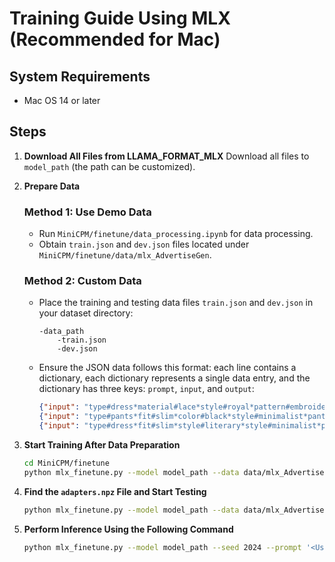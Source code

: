 # Training Guide Using MLX (Recommended for Mac)

## System Requirements
- Mac OS 14 or later

## Steps
1. **Download All Files from LLAMA_FORMAT_MLX**
   Download all files to `model_path` (the path can be customized).

2. **Prepare Data**

   ### Method 1: Use Demo Data
   - Run `MiniCPM/finetune/data_processing.ipynb` for data processing.
   - Obtain `train.json` and `dev.json` files located under `MiniCPM/finetune/data/mlx_AdvertiseGen`.

   ### Method 2: Custom Data
   - Place the training and testing data files `train.json` and `dev.json` in your dataset directory:
     ```
     -data_path
         -train.json
         -dev.json
     ```
   - Ensure the JSON data follows this format: each line contains a dictionary, each dictionary represents a single data entry, and the dictionary has three keys: `prompt`, `input`, and `output`:
     ```json
     {"input": "type#dress*material#lace*style#royal*pattern#embroidery*pattern#lace*dress_shape#full_skirt*dress_hem#lace*dress_sleeve#puff_sleeve", "prompt": "\nPlease generate an advertisement slogan for the following keywords.", "output": "The royal style of sweet lace design, with clear lace seams, custom embroidered shell edging, adds a touch of refinement to the dress. The extra-wide skirt, paired with delicate lace trim, exudes a fairy-like allure and femininity when worn. The raised floral fabric on the puff sleeves adds a romantic feel to the details, making you the fairy princess of spring. Romantic lace adorns the entire dress body, bright and radiant, exuding an ethereal charm."}
     {"input": "type#pants*fit#slim*color#black*style#minimalist*pants_length#ankle", "prompt": "\nPlease generate an advertisement slogan for the following keywords.", "output": "The personalized ankle-length pant style, when worn, visually elongates your body proportions, making you look more stylish. The minimalist black series exudes a fashionable charm, fully highlighting your unique mature allure. The sculpted three-dimensional silhouette shapes a slender curve."}
     {"input": "type#dress*fit#slim*style#literary*style#minimalist*pattern#print*pattern#contrast*dress_hem#pleated*dress_length#dress*dress_neckline#round", "prompt": "\nPlease generate an advertisement slogan for the following keywords.", "output": "The literary and individualistic printed dress, with a navy blue base, is low-key yet grand. Contrast sunflowers spread across the entire dress body, vibrant and beautiful, bringing a youthful and fashionable aura. The basic comfortable round neckline is simple yet elegant, outlining a refined face. A button closure at the back makes it easy to put on and take off. The front panel features a three-dimensional pleated design, complemented by the back panel's pleating craftsmanship, adding layers and spatial sense, slimming and shaping."}
     ```

3. **Start Training After Data Preparation**
   ```sh
   cd MiniCPM/finetune
   python mlx_finetune.py --model model_path --data data/mlx_AdvertiseGen --train --seed 2024 --iters 500
   ```

4. **Find the `adapters.npz` File and Start Testing**
   ```sh
   python mlx_finetune.py --model model_path --data data/mlx_AdvertiseGen --test --seed 2024 --adapter-file adapters.npz
   ```

5. **Perform Inference Using the Following Command**
   ```sh
   python mlx_finetune.py --model model_path --seed 2024 --prompt '<User>#zip*dress_style#strapless*dress_style#waist_cinched\nPlease generate an advertisement slogan for the above keywords.<AI>' --adapter-file adapters.npz
   ```
